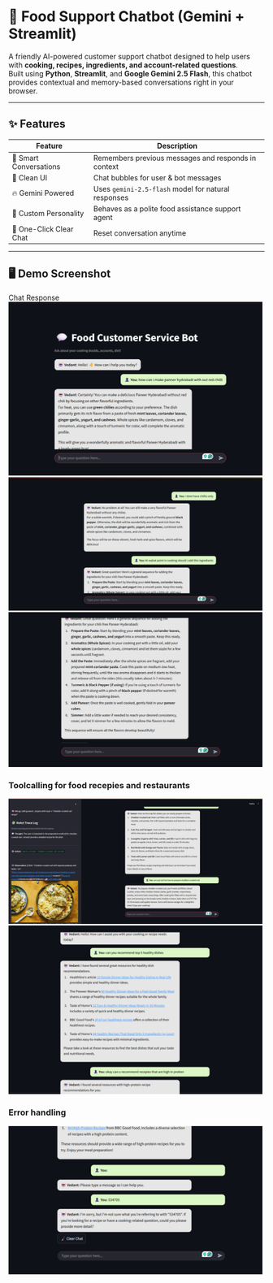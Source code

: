 # 🍳 Food Support Chatbot (Gemini + Streamlit)

A friendly AI-powered customer support chatbot designed to help users with **cooking, recipes, ingredients, and account-related questions**.  
Built using **Python**, **Streamlit**, and **Google Gemini 2.5 Flash**, this chatbot provides contextual and memory-based conversations right in your browser.

---

## ✨ Features

| Feature | Description |
|--------|-------------|
| 🤖 Smart Conversations | Remembers previous messages and responds in context |
| 🎨 Clean UI | Chat bubbles for user & bot messages |
| 🔥 Gemini Powered | Uses `gemini-2.5-flash` model for natural responses |
| 🧠 Custom Personality | Behaves as a polite food assistance support agent |
| 🧹 One-Click Clear Chat | Reset conversation anytime |

---

## 🖥️ Demo Screenshot
Chat Response
<img src="./screenshot1.png" width="500"/>
<img src="./screenshot2.png" width="500"/>
<img src="./screenshot3.png" width="500"/>

### Toolcalling for food recepies and restaurants
<img src="./screenshot4.png" width="500"/>

<img src="./screenshot5.png" width="500"/>

### Error handling
<img src="./screenshot6.png" width="500"/>
